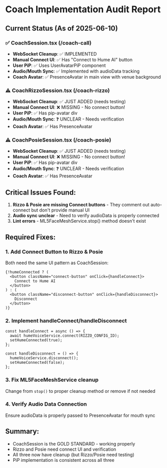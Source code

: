 # Coach Implementation Audit Report

## Current Status (As of 2025-06-10)

### ✅ CoachSession.tsx (/coach-call)
- **WebSocket Cleanup**: ✅ IMPLEMENTED
- **Manual Connect UI**: ✅ Has "Connect to Hume AI" button
- **User PiP**: ✅ Uses UserAvatarPiP component
- **Audio/Mouth Sync**: ✅ Implemented with audioData tracking
- **Coach Avatar**: ✅ PresenceAvatar in main view with venue background

### ⚠️ CoachRizzoSession.tsx (/coach-rizzo)
- **WebSocket Cleanup**: ✅ JUST ADDED (needs testing)
- **Manual Connect UI**: ❌ MISSING - No connect button!
- **User PiP**: ✅ Has pip-avatar div
- **Audio/Mouth Sync**: ❓ UNCLEAR - Needs verification
- **Coach Avatar**: ✅ Has PresenceAvatar

### ⚠️ CoachPosieSession.tsx (/coach-posie)
- **WebSocket Cleanup**: ✅ JUST ADDED (needs testing)
- **Manual Connect UI**: ❌ MISSING - No connect button!
- **User PiP**: ✅ Has pip-avatar div
- **Audio/Mouth Sync**: ❓ UNCLEAR - Needs verification
- **Coach Avatar**: ✅ Has PresenceAvatar

## Critical Issues Found:

1. **Rizzo & Posie are missing Connect buttons** - They comment out auto-connect but don't provide manual UI
2. **Audio sync unclear** - Need to verify audioData is properly connected
3. **Lint errors** - ML5FaceMeshService.stop() method doesn't exist

## Required Fixes:

### 1. Add Connect Button to Rizzo & Posie
Both need the same UI pattern as CoachSession:
```tsx
{!humeConnected ? (
  <button className="connect-button" onClick={handleConnect}>
    Connect to Hume AI
  </button>
) : (
  <button className="disconnect-button" onClick={handleDisconnect}>
    Disconnect
  </button>
)}
```

### 2. Implement handleConnect/handleDisconnect
```tsx
const handleConnect = async () => {
  await humeVoiceService.connect(RIZZO_CONFIG_ID);
  setHumeConnected(true);
};

const handleDisconnect = () => {
  humeVoiceService.disconnect();
  setHumeConnected(false);
};
```

### 3. Fix ML5FaceMeshService cleanup
Change from `stop()` to proper cleanup method or remove if not needed

### 4. Verify Audio Data Connection
Ensure audioData is properly passed to PresenceAvatar for mouth sync

## Summary:
- CoachSession is the GOLD STANDARD - working properly
- Rizzo and Posie need connect UI and verification
- All three now have cleanup (but Rizzo/Posie need testing)
- PiP implementation is consistent across all three
